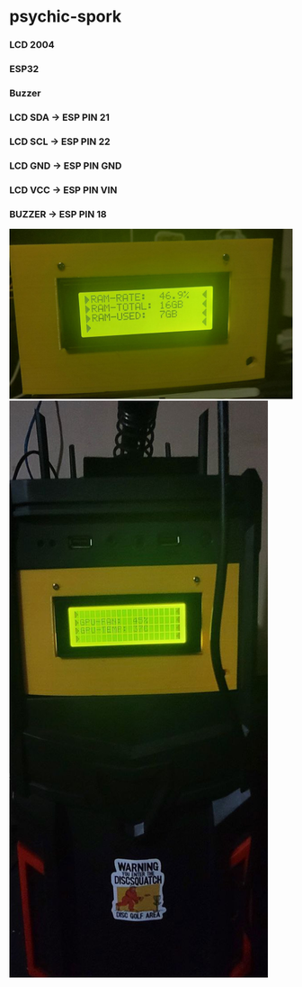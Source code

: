 # psychic-spork

### LCD 2004
### ESP32
### Buzzer

### LCD SDA -> ESP PIN 21
### LCD SCL -> ESP PIN 22
### LCD GND -> ESP PIN GND
### LCD VCC -> ESP PIN VIN
### BUZZER  -> ESP PIN 18

![Image](https://github.com/blockedPacket/psychic-spork/blob/main/data/im2.jpg)
![Image](https://github.com/blockedPacket/psychic-spork/blob/main/data/im1.jpg)

